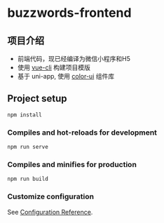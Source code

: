 # buzzwords-frontend

## 项目介绍

* 前端代码，现已经编译为微信小程序和H5
* 使用 [vue-cli](https://uniapp.dcloud.io/quickstart?id=%e5%88%9b%e5%bb%bauni-app-1) 构建项目模版
* 基于 uni-app, 使用 [color-ui](https://www.color-ui.com/) 组件库

## Project setup
```
npm install
```

### Compiles and hot-reloads for development
```
npm run serve
```

### Compiles and minifies for production
```
npm run build
```

### Customize configuration
See [Configuration Reference](https://cli.vuejs.org/config/).
